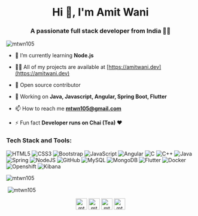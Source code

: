 <h1 align="center">Hi 👋, I'm Amit Wani</h1>
<h3 align="center">A passionate full stack developer from India 👩‍💻</h3>

<p align="left"> <img src="https://komarev.com/ghpvc/?username=mtwn105" alt="mtwn105" /> </p>

- 🌱 I’m currently learning **Node.js**

- 👨‍💻 All of my projects are available at [https://amitwani.dev](https://amitwani.dev)

- 📖 Open source contributor

- 💬 Working on **Java, Javascript, Angular, Spring Boot, Flutter**

- 📫 How to reach me **mtwn105@gmail.com**

- ⚡ Fun fact **Developer runs on Chai (Tea) ❤**

### Tech Stack and Tools:

<div class="row">
<img alt="HTML5" src="https://img.shields.io/badge/html5%20-%23E34F26.svg?&style=for-the-badge&logo=html5&logoColor=white"/>
<img alt="CSS3" src="https://img.shields.io/badge/css3%20-%231572B6.svg?&style=for-the-badge&logo=css3&logoColor=white"/>
<img alt="Bootstrap" src="https://img.shields.io/badge/bootstrap%20-%23563D7C.svg?&style=for-the-badge&logo=bootstrap&logoColor=white"/>
<img alt="JavaScript" src="https://img.shields.io/badge/javascript%20-%23323330.svg?&style=for-the-badge&logo=javascript&logoColor=%23F7DF1E"/>
<img alt="Angular" src="https://img.shields.io/badge/angular%20-%2320232a.svg?&style=for-the-badge&logo=angular&logoColor=%2361DAFB"/>
<img alt="C" src="https://img.shields.io/badge/c%20-%2300599C.svg?&style=for-the-badge&logo=c&logoColor=white"/>
<img alt="C++" src="https://img.shields.io/badge/c++%20-%2300599C.svg?&style=for-the-badge&logo=c%2B%2B&ogoColor=white"/>
<img alt="Java" src="https://img.shields.io/badge/java%20-%2314354C.svg?&style=for-the-badge&logo=java&logoColor=white"/>
<img alt="Spring" src="https://img.shields.io/badge/Spring%20-%23F05033.svg?&style=for-the-badge&logo=Spring&logoColor=white"/>
<img alt="NodeJS" src="https://img.shields.io/badge/node.js%20-%2343853D.svg?&style=for-the-badge&logo=node.js&logoColor=white"/>
<img alt="GitHub" src="https://img.shields.io/badge/github%20-%23121011.svg?&style=for-the-badge&logo=github&logoColor=white"/>
<img alt="MySQL" src="https://img.shields.io/badge/MySQL%20-%23117AC9.svg?&style=for-the-badge&logo=MySQL&logoColor=white"/>
<img alt="MongoDB" src ="https://img.shields.io/badge/MongoDB-%234ea94b.svg?&style=for-the-badge&logo=mongodb&logoColor=white"/>
<img alt="Flutter" src ="https://img.shields.io/badge/Flutter-%234ea94b.svg?&style=for-the-badge&logo=Flutter&logoColor=white"/>
<img alt="Docker" src="https://img.shields.io/badge/Docker%20-%2320232a.svg?&style=for-the-badge&logo=Docker&logoColor=%2361DAFB"/>
<img alt="Openshift" src="https://img.shields.io/badge/Openshift%20-%231572B6.svg?&style=for-the-badge&logo=Openshift&logoColor=white"/>
<img alt="Kibana" src="https://img.shields.io/badge/Kibana%20-%23563D7C.svg?&style=for-the-badge&logo=Kibana&logoColor=white"/>
</div>

<p><img align="center" src="https://github-readme-stats.vercel.app/api/top-langs/?username=mtwn105&layout=compact&langs_count=8" alt="mtwn105" /></p>

<p>&nbsp;<img align="center" src="https://github-readme-stats.vercel.app/api?username=mtwn105&count_private=true&show_icons=true" alt="mtwn105" /></p>

<p align="center">
<a href="https://twitter.com/mtwn105" target="blank"><img align="center" src="https://cdn.jsdelivr.net/npm/simple-icons@3.0.1/icons/twitter.svg" alt="mtwn105" height="30" width="30" /></a>
<a href="https://linkedin.com/in/mtwn105" target="blank"><img align="center" src="https://cdn.jsdelivr.net/npm/simple-icons@3.0.1/icons/linkedin.svg" alt="mtwn105" height="30" width="30" /></a>
<a href="https://fb.com/mtwn1051" target="blank"><img align="center" src="https://cdn.jsdelivr.net/npm/simple-icons@3.0.1/icons/facebook.svg" alt="mtwn1051" height="30" width="30" /></a>
<a href="https://instagram.com/mtwn1051" target="blank"><img align="center" src="https://cdn.jsdelivr.net/npm/simple-icons@3.0.1/icons/instagram.svg" alt="mtwn1051" height="30" width="30" /></a>
</p>
